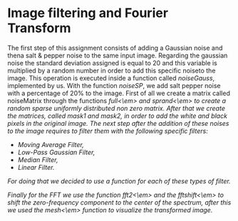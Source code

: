 # Image filtering and Fourier Transform

The first step of this assignment consists of adding a Gaussian noise and thena salt & pepper noise to the same input image. Regarding the gaussian noise the standard deviation assigned is equal to 20 and this variable is multiplied by a random number in order to add this specific noiseto the image.  This operation is executed inside a function called <em>noiseGauss</em>, implemented by us. With the function <em>noiseSP</em>, we add salt  pepper noise with a percentage of 20% to the image.  First of all we create a matrix called noiseMatrix through the functions <em>full<\em> and <em>sprand<\em> to create a random sparse uniformly distributed  non zero  matrix.   After  that  we  create  the  matrices,  called mask1 and mask2, in order to add the white and black pixels in the original image. The next step after the addition of these noises to the image requires to filter them with the following specific filters:

* Moving Average Filter,
* Low-Pass Gaussian Filter,
* Median Filter,
* Linear Filter.

For doing that we decided to use a function for each of these types of filter.

Finally for the FFT we use the function <em>fft2<\em> and the <em>fftshift<\em> to shift the zero-frequency component to the center of the spectrum, after this we used the <em>mesh<\em> function to visualize the transformed image.
